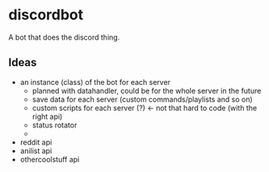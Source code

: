 discordbot
===

A bot that does the discord thing.

Ideas
---
- an instance (class) of the bot for each server
    - planned with datahandler, could be for the whole server in the future
    - save data for each server (custom commands/playlists and so on)
    - custom scripts for each server (?) <- not that hard to code (with the right api)
    - status rotator
    - 
- reddit api
- anilist api
- othercoolstuff api